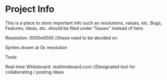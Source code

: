 # Project Info
This is a place to store important info such as resolutions, values, etc.
Bugs, Features, Ideas, etc. should be filed under "Issues" instead of here.

Resolution: 0000x0000     //these need to be decided on

Sprites drawn at 0x resolution

Tools:

Real-time Whiteboard: realtimeboard.com     //Designated tool for collaborating / posting ideas

